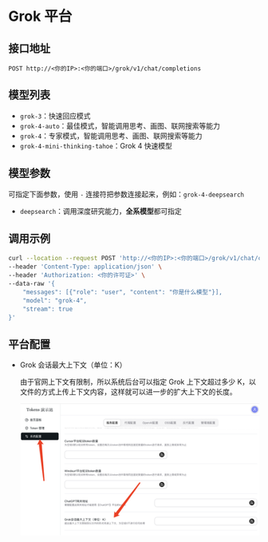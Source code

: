 # Grok 平台

## 接口地址

```curl
POST http://<你的IP>:<你的端口>/grok/v1/chat/completions
```

## 模型列表

- `grok-3`：快速回应模式
- `grok-4-auto`：最佳模式，智能调用思考、画图、联网搜索等能力
- `grok-4`：专家模式，智能调用思考、画图、联网搜索等能力
- `grok-4-mini-thinking-tahoe`：Grok 4 快速模型

## 模型参数

可指定下面参数，使用 `-` 连接符把参数连接起来，例如：`grok-4-deepsearch`

- `deepsearch`：调用深度研究能力，**全系模型**都可指定

## 调用示例

```bash
curl --location --request POST 'http://<你的IP>:<你的端口>/grok/v1/chat/completions' \
--header 'Content-Type: application/json' \
--header 'Authorization: <你的许可证>' \
--data-raw '{
    "messages": [{"role": "user", "content": "你是什么模型"}],
    "model": "grok-4",
    "stream": true
}'
```

## 平台配置

- Grok 会话最大上下文（单位：K）

  由于官网上下文有限制，所以系统后台可以指定 Grok 上下文超过多少 K，以文件的方式上传上下文内容，这样就可以进一步的扩大上下文的长度。

  ![3721744442804_.pic.jpg](/3721744442804_.pic.jpg)
